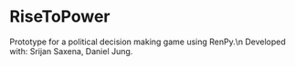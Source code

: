 # RiseToPower
Prototype for a political decision making game using RenPy.\n
Developed with: Srijan Saxena, Daniel Jung.
